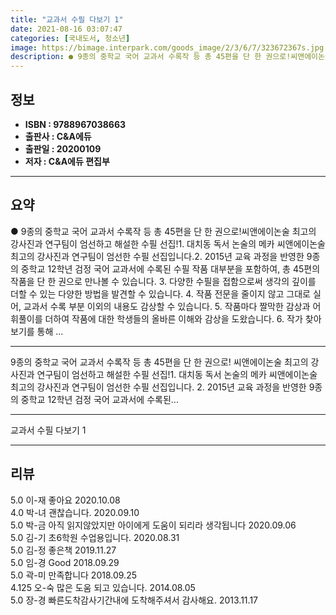 ```yaml
---
title: "교과서 수필 다보기 1"
date: 2021-08-16 03:07:47
categories: [국내도서, 청소년]
image: https://bimage.interpark.com/goods_image/2/3/6/7/323672367s.jpg
description: ● 9종의 중학교 국어 교과서 수록작 등 총 45편을 단 한 권으로!씨앤에이논술 최고의 강사진과 연구팀이 엄선하고 해설한 수필 선집!1. 대치동 독서 논술의 메카 씨앤에이논술 최고의 강사진과 연구팀이 엄선한 수필 선집입니다.2. 2015년 교육 과정을 반영한 9종의 중학교 12학년 검
---
```


## **정보**

- **ISBN : 9788967038663**
- **출판사 : C&A에듀**
- **출판일 : 20200109**
- **저자 : C&A에듀 편집부**

------



## **요약**

●  9종의 중학교 국어 교과서 수록작 등 총 45편을 단 한 권으로!씨앤에이논술 최고의 강사진과 연구팀이 엄선하고 해설한 수필 선집!1. 대치동 독서 논술의 메카 씨앤에이논술 최고의 강사진과 연구팀이 엄선한 수필 선집입니다.2. 2015년 교육 과정을 반영한 9종의 중학교 12학년 검정 국어 교과서에 수록된 수필 작품 대부분을 포함하여, 총 45편의 작품을 단 한 권으로 만나볼 수 있습니다. 3. 다양한 수필을 접함으로써 생각의 깊이를 더할 수 있는 다양한 방법을 발견할 수 있습니다. 4. 작품 전문을 줄이지 않고 그대로 실어, 교과서 수록 부분 이외의 내용도 감상할 수 있습니다. 5. 작품마다 짤막한 감상과 어휘풀이를 더하여 작품에 대한 학생들의 올바른 이해와 감상을 도왔습니다. 6. 작가 찾아보기를 통해 ...

------

9종의 중학교 국어 교과서 수록작 등 총 45편을 단 한 권으로!
씨앤에이논술 최고의 강사진과 연구팀이 엄선하고 해설한 수필 선집!1. 대치동 독서 논술의 메카 씨앤에이논술 최고의 강사진과 연구팀이 엄선한 수필 선집입니다.
2. 2015년 교육 과정을 반영한 9종의 중학교 12학년 검정 국어 교과서에 수록된... 

------


교과서 수필 다보기 1 

------


## **리뷰** 

5.0 이-재 좋아요 2020.10.08 <br/>4.0 박-녀 괜찮습니다. 2020.09.10 <br/>5.0 박-금 아직 읽지않았지만 아이에게 도움이 되리라 생각됩니다 2020.09.06 <br/>5.0 김-기 초6학원 수업용입니다. 2020.08.31 <br/>5.0 김-정 좋은책 2019.11.27 <br/>5.0 임-경 Good  2018.09.29 <br/>5.0 곽-미 만족합니다 2018.09.25 <br/>4.125 오-숙 많은 도움 되고 있습니다. 2014.08.05 <br/>5.0 장-경 빠른도착감사기간내에 도착해주셔서 감사해요. 2013.11.17 <br/>